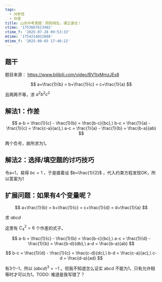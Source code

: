 ```yaml
---
tags:
  - 对称性
  - 作差
title: 山东中考真题：阴阳相生，谓之道也！
ctime: '1753667613402'
ctime_f: '2025-07-28 09:53:33'
mtime: '1754214022608'
mtime_f: '2025-08-03 17:40:22'
---
```


## 题干

题目来源： https://www.bilibili.com/video/BV1txMmzJEs8

$$
a+\frac{1}{b} = b+\frac{1}{c} = c+\frac{1}{a}
$$

且两两不等，求 $a^2b^2c^2$

## 解法1：作差

$$
a-b = \frac{1}{c} - \frac{1}{b} = \frac{b-c}{bc},\ b-c = \frac{1}{a} - \frac{1}{c} = \frac{c-a}{ac},\ a-c = \frac{1}{a} - \frac{1}{b} = \frac{b-a}{ab}
$$

两个负号，故所求为1。
## 解法2：选择/填空题的讨巧技巧

令a=1，易得 $bc=1$ ，于是接着设 $b=\frac{1}{2}$ ，代入约束方程发现OK，所以答案为1

## 扩展问题：如果有4个变量呢？

$$
a+\frac{1}{b} = b+\frac{1}{c} = c+\frac{1}{d} = d+\frac{1}{a}
$$

求 $abcd$

这里有 $C_{4}^{2} = 6$ 个作差的式子。

$$
a-b = \frac{1}{c} - \frac{1}{b} = \frac{b-c}{bc},\ a-c = \frac{1}{d} - \frac{1}{b} = \frac{b-d}{db},\ a-d = \frac{b-a}{ab}
$$

$$
b-c = \frac{1}{d} - \frac{1}{c} = \frac{c-d}{dc},\ b-d = \frac{c-a}{ac},\ c-d = \frac{d-a}{ad}
$$

有3个-1，所以 $(abcd)^3 = -1$ 。但我不知道怎么证实 abcd 不能为1，只有允许相等时才可以为1。TODO: 难道是我写错了？
